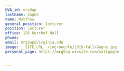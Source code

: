 ```yaml
---
UVA_id: mrg9ap
lastname: Gagne
name: Matthew
general_position: lecturer
position: Lecturer
office: 126 Kerchof Hall
phone: 
email: mrg9ap@virginia.edu
image: __SITE_URL__/img/people/2019-fall/Gagne.jpg
personal_page: https://mrg9ap.wixsite.com/mattgagne


---
```

